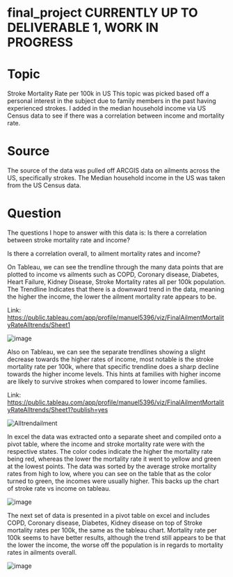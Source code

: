 # final_project CURRENTLY UP TO DELIVERABLE 1, WORK IN PROGRESS
# Topic
Stroke Mortality Rate per 100k in US
This topic was picked based off a personal interest in the subject due to family members in the past having experienced strokes. I added in the median household income via US Census data to see if there was a correlation between income and mortality rate. 

# Source
The source of the data was pulled off ARCGIS data on ailments across the US, specifically strokes. The Median household income in the US was taken from the US Census data.

# Question
The questions I hope to answer with this data is:
Is there a correlation between stroke mortality rate and income?

Is there a correlation overall, to ailment mortality rates and income?

On Tableau, we can see the trendline through the many data points that are plotted to income vs ailments such as COPD, Coronary disease, Diabetes, Heart Failure, Kidney Disease, Stroke Mortality rates all per 100k population. The Trendline Indicates that there is a downward trend in the data, meaning the higher the income, the lower the ailment mortality rate appears to be.

Link: https://public.tableau.com/app/profile/manuel5396/viz/FinalAilmentMortalityRateAlltrends/Sheet1


![image](https://user-images.githubusercontent.com/106784501/204065890-202bb345-4e6e-48a6-b74f-142c6c33d208.png)

Also on Tableau, we can see the separate trendlines showing a slight decrease towards the higher rates of income, most notable is the stroke mortality rate per 100k, where that specific trendline does a sharp decline towards the higher income levels. This hints at families with higher income are likely to survive strokes when compared to lower income families. 

Link: https://public.tableau.com/app/profile/manuel5396/viz/FinalAilmentMortalityRateAlltrends/Sheet1?publish=yes

![Alltrendailment](https://user-images.githubusercontent.com/106784501/204065909-bc756ee0-7a18-4fbb-a24e-2fb9c2ec400a.jpg)

In excel the data was extracted onto a separate sheet and compiled onto a pivot table, where the income and stroke mortality rate were with the respective states. The color codes indicate the higher the mortality rate being red, whereas the lower the mortality rate it went to yellow and green at the lowest points. The data was sorted by the average stroke mortality rates from high to low, where you can see on the table that as the color turned to green, the incomes were usually higher. This backs up the chart of stroke rate vs income on tableau. 

![image](https://user-images.githubusercontent.com/106784501/204069846-6ae0d23c-f3bb-4397-99a0-fb0b58acc6b3.png)

The next set of data is presented in a pivot table on excel and includes COPD, Coronary disease, Diabetes, Kidney disease on top of Stroke mortality rates per 100k, the same as the tableau chart. 
Mortality rate per 100k seems to have better results, although the trend still appears to be that the lower the income, the worse off the population is in regards to mortality rates in ailments overall. 

![image](https://user-images.githubusercontent.com/106784501/204071039-af0d6d35-7f09-4a2c-92af-6ea9a18594f5.png)

